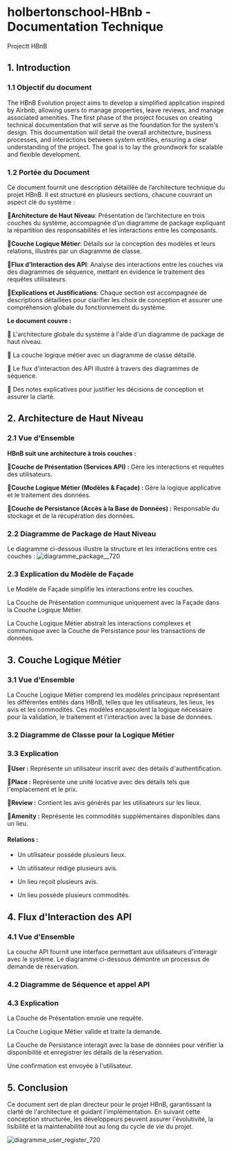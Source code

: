 # holbertonschool-HBnb - Documentation Technique
Projectt HBnB
## 1. Introduction
### 1.1 Objectif du document

The HBnB Evolution project aims to develop a simplified application inspired by Airbnb, allowing users to manage properties, leave reviews, and manage associated amenities. The first phase of the project focuses on creating technical documentation that will serve as the foundation for the system's design. This documentation will detail the overall architecture, business processes, and interactions between system entities, ensuring a clear understanding of the project. The goal is to lay the groundwork for scalable and flexible development.

### 1.2 Portée du Document

Ce document fournit une description détaillée de l’architecture technique du projet HBnB. Il est structuré en plusieurs sections, chacune couvrant un aspect clé du système :

📍**Architecture de Haut Niveau**:
Présentation de l’architecture en trois couches du système, accompagnée d’un diagramme de package expliquant la répartition des responsabilités et les interactions entre les composants. 

📍**Couche Logique Métier**:
Détails sur la conception des modèles et leurs relations, illustrés par un diagramme de classe.

📍**Flux d’Interaction des API**:
Analyse des interactions entre les couches via des diagrammes de séquence, mettant en évidence le traitement des requêtes utilisateurs.

📍**Explications et Justifications**: 
Chaque section est accompagnée de descriptions détaillées pour clarifier les choix de conception et assurer une compréhension globale du fonctionnement du système.

**Le document couvre :**

📍 L'architecture globale du système à l'aide d'un diagramme de package de haut niveau.

📍 La couche logique métier avec un diagramme de classe détaillé.

📍 Le flux d'interaction des API illustré à travers des diagrammes de séquence.

📍 Des notes explicatives pour justifier les décisions de conception et assurer la clarté.

## 2. Architecture de Haut Niveau

### 2.1 Vue d'Ensemble

**HBnB suit une architecture à trois couches :**

📍**Couche de Présentation (Services API) :** Gère les interactions et requêtes des utilisateurs.

📍**Couche Logique Métier (Modèles & Façade) :** Gère la logique applicative et le traitement des données.

📍**Couche de Persistance (Accès à la Base de Données) :** Responsable du stockage et de la récupération des données.

### 2.2 Diagramme de Package de Haut Niveau

Le diagramme ci-dessous illustre la structure et les interactions entre ces couches :
![diagramme_package__720](https://github.com/user-attachments/assets/ae639521-ec0a-49d4-b84f-2c4e5bb07c0b)

### 2.3 Explication du Modèle de Façade

Le Modèle de Façade simplifie les interactions entre les couches.

La Couche de Présentation communique uniquement avec la Façade dans la Couche Logique Métier.

La Couche Logique Métier abstrait les interactions complexes et communique avec la Couche de Persistance pour les transactions de données.

## 3. Couche Logique Métier

### 3.1 Vue d'Ensemble

La Couche Logique Métier comprend les modèles principaux représentant les différentes entités dans HBnB, telles que les utilisateurs, les lieux, les avis et les commodités. Ces modèles encapsulent la logique nécessaire pour la validation, le traitement et l'interaction avec la base de données.

### 3.2 Diagramme de Classe pour la Logique Métier

### 3.3 Explication

📍**User :** Représente un utilisateur inscrit avec des détails d'authentification.

📍**Place :** Représente une unité locative avec des détails tels que l'emplacement et le prix.

📍**Review :** Contient les avis générés par les utilisateurs sur les lieux.

📍**Amenity :** Représente les commodités supplémentaires disponibles dans un lieu.

#### Relations :

- Un utilisateur possède plusieurs lieux.

- Un utilisateur rédige plusieurs avis.

- Un lieu reçoit plusieurs avis.

- Un lieu possède plusieurs commodités.

## 4. Flux d'Interaction des API

### 4.1 Vue d'Ensemble

La couche API fournit une interface permettant aux utilisateurs d'interagir avec le système. Le diagramme ci-dessous démontre un processus de demande de réservation.

### 4.2 Diagramme de Séquence et appel API

### 4.3 Explication

La Couche de Présentation envoie une requête.

La Couche Logique Métier valide et traite la demande.

La Couche de Persistance interagit avec la base de données pour vérifier la disponibilité et enregistrer les détails de la réservation.

Une confirmation est envoyée à l'utilisateur.
## 5. Conclusion

Ce document sert de plan directeur pour le projet HBnB, garantissant la clarté de l'architecture et guidant l'implémentation. En suivant cette conception structurée, les développeurs peuvent assurer l'évolutivité, la lisibilité et la maintenabilité tout au long du cycle de vie du projet.

![diagramme_user_register_720](https://github.com/user-attachments/assets/04664916-8c48-4e29-b8cb-345140fd771e)
